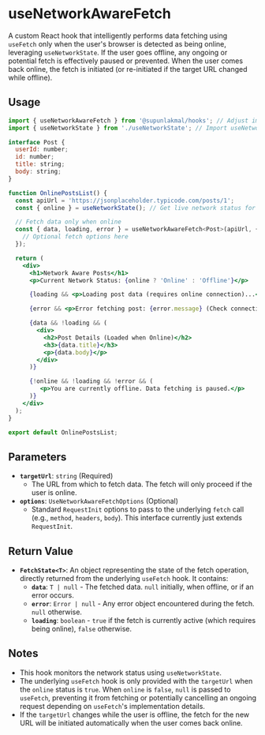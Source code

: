 # useNetworkAwareFetch

A custom React hook that intelligently performs data fetching using `useFetch` only when the user's browser is detected as being online, leveraging `useNetworkState`. If the user goes offline, any ongoing or potential fetch is effectively paused or prevented. When the user comes back online, the fetch is initiated (or re-initiated if the target URL changed while offline).

## Usage

```jsx
import { useNetworkAwareFetch } from '@supunlakmal/hooks'; // Adjust import path
import { useNetworkState } from './useNetworkState'; // Import useNetworkState to display status

interface Post {
  userId: number;
  id: number;
  title: string;
  body: string;
}

function OnlinePostsList() {
  const apiUrl = 'https://jsonplaceholder.typicode.com/posts/1';
  const { online } = useNetworkState(); // Get live network status for display

  // Fetch data only when online
  const { data, loading, error } = useNetworkAwareFetch<Post>(apiUrl, {
    // Optional fetch options here
  });

  return (
    <div>
      <h1>Network Aware Posts</h1>
      <p>Current Network Status: {online ? 'Online' : 'Offline'}</p>

      {loading && <p>Loading post data (requires online connection)...</p>}

      {error && <p>Error fetching post: {error.message} (Check connection?)</p>}

      {data && !loading && (
        <div>
          <h2>Post Details (Loaded when Online)</h2>
          <h3>{data.title}</h3>
          <p>{data.body}</p>
        </div>
      )}

      {!online && !loading && !error && (
         <p>You are currently offline. Data fetching is paused.</p>
      )}
    </div>
  );
}

export default OnlinePostsList;
```

## Parameters

- **`targetUrl`**: `string` (Required)
  - The URL from which to fetch data. The fetch will only proceed if the user is online.
- **`options`**: `UseNetworkAwareFetchOptions` (Optional)
  - Standard `RequestInit` options to pass to the underlying `fetch` call (e.g., `method`, `headers`, `body`). This interface currently just extends `RequestInit`.

## Return Value

- **`FetchState<T>`**: An object representing the state of the fetch operation, directly returned from the underlying `useFetch` hook. It contains:
  - **`data`**: `T | null` - The fetched data. `null` initially, when offline, or if an error occurs.
  - **`error`**: `Error | null` - Any error object encountered during the fetch. `null` otherwise.
  - **`loading`**: `boolean` - `true` if the fetch is currently active (which requires being online), `false` otherwise.

## Notes

- This hook monitors the network status using `useNetworkState`.
- The underlying `useFetch` hook is only provided with the `targetUrl` when the `online` status is `true`. When `online` is `false`, `null` is passed to `useFetch`, preventing it from fetching or potentially cancelling an ongoing request depending on `useFetch`'s implementation details.
- If the `targetUrl` changes while the user is offline, the fetch for the new URL will be initiated automatically when the user comes back online.
